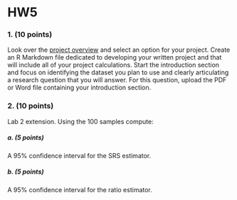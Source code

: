 # HW5

### 1. (10 points)
Look over the [project overview](https://github.com/stat446/Project/blob/master/ProjectOverview.pdf) and select an option for your project. Create an R Markdown file dedicated to developing your written project and that will include all of your project calculations. Start the introduction section and focus on identifying the dataset you plan to use and clearly articulating a research question that you will answer. For this question, upload the PDF or Word file containing your introduction section.

### 2. (10 points)
Lab 2 extension. Using the 100 samples compute:

##### a. (5 points)
A 95% confidence interval for the SRS estimator.

##### b. (5 points)
A 95% confidence interval for the ratio estimator.
